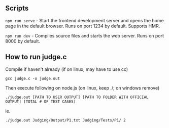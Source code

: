 ## Scripts
`npm run serve` - Start the frontend development server and opens the home page in the default browser. Runs on port 1234 by default. Supports HMR.

`npm run dev` - Compiles source files and starts the web server. Runs on port 8000 by default.

## How to run judge.c
Compile if haven't already (if on linux, may have to use cc)
```
gcc judge.c -o judge.out
```
Then execute following on node.js (on linux, keep ./; on windows remove)
```
./judge.out [PATH TO USER OUTPUT] [PATH TO FOLDER WITH OFFICIAL OUTPUT] [TOTAL # OF TEST CASES]
```
ie.
```
./judge.out Judging/Output/P1.txt Judging/Tests/P1/ 2
```
